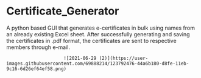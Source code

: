 # Certificate_Generator
 A python based GUI  that generates e-certificates in bulk using names from an already existing Excel sheet. After successfully generating and saving the certificates in .pdf format, the certificates are sent to respective members through e-mail.
 
                         ![2021-06-29 (2)](https://user-images.githubusercontent.com/69888214/123792476-44a6b180-d8fe-11eb-9c16-6d26ef64ef58.png)

